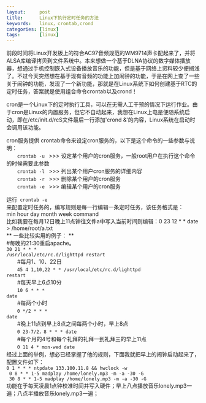 ```yaml
---
layout:     post
title:      Linux下执行定时任务的方法
keywords:   linux，crontab,crond
categories: [linux]
tags:	    [linux]
---
```


<p>前段时间将Linux开发板上的符合AC97音频规范的WM9714声卡配起来了，并将ALSA库编译拷贝到文件系统中。本来想做一个基于DLNA协议的数字媒体播放器，想通过手机控制嵌入式设备播放音乐的功能，但是基于网络上资料较少便搁浅了。不过今天突然想在基于现有音频的功能上加闹钟的功能，于是在网上查了一些关于闹钟的功能，发现了一个新功能，那就是在Linux系统下如何创建基于RTC的定时任务，答案就是使用组合命令crontab以及crond！</p>
<p>cron是一个Linux下的定时执行工具，可以在无需人工干预的情况下运行作业。由于cron是Linux的内置服务，但它不自动起来，我想在Linux上电是便随系统启动，即在/etc/init.d/rcS文件最后一行添加'crond &'的内容，Linux系统在启动时会调用该功能。</p>
<p>cron服务提供 crontab命令来设定cron服务的，以下是这个命令的一些参数与说明：<br />
　　<code>crontab -u </code> >>> 设定某个用户的cron服务，一般root用户在执行这个命令的时候需要此参数 <br />
　　<code>crontab -l </code> >>> 列出某个用户cron服务的详细内容 <br />
　　<code>crontab -r </code> >>> 删除某个用户的cron服务 <br />
　　<code>crontab -e </code> >>> 编辑某个用户的cron服务 </p>

运行<code> crontab -e </code>来配置定时任务的，编写规则是每一行编辑一条定时任务，该任务格式是：
<br />min hour day month week command
<br />比如我要在每月12日晚上11点钟往文件a中写入当前时间则编辑：0 23 12 * * date > /home/root/a.txt
<br />** 一些比较实用的例子： **
<br />	  #每晚的21:30重启apache。
<br />	  <code>30 21 * * * /usr/local/etc/rc.d/lighttpd restart</code>
<br />　　#每月1、10、22日
<br />　　<code>45 4 1,10,22 * * /usr/local/etc/rc.d/lighttpd restart</code>
<br />　　#每天早上6点10分
<br />　　<code>10 6 * * * date</code>
<br />　　#每两个小时
<br />　　<code>0 */2 * * * date</code>
<br />　　#晚上11点到早上8点之间每两个小时，早上8点
<br />　　<code>0 23-7/2，8 * * * date</code>
<br />　　#每个月的4号和每个礼拜的礼拜一到礼拜三的早上11点
<br />　　<code>0 11 4 * mon-wed date</code>
<br />经过上面的举例，想必已经掌握了他的规则，下面我就把早上的闹钟启动起来了，配置文件如下：
<br /><code >0       1       *       *       *       ntpdate 133.100.11.8 && hwclock -w</code>
<br /><code> 0       8       *       *       1-5     madplay /home/lonely.mp3 -m -a -30 -G</code>
<br /><code> 30      8       *       *       1-5     madplay /home/lonely.mp3 -m -a -30 -G</code>
<br />功能在于每天凌晨1点钟校准时间并写入硬件；早上八点播放音乐lonely.mp3一遍；八点半播放音乐lonely.mp3一遍；